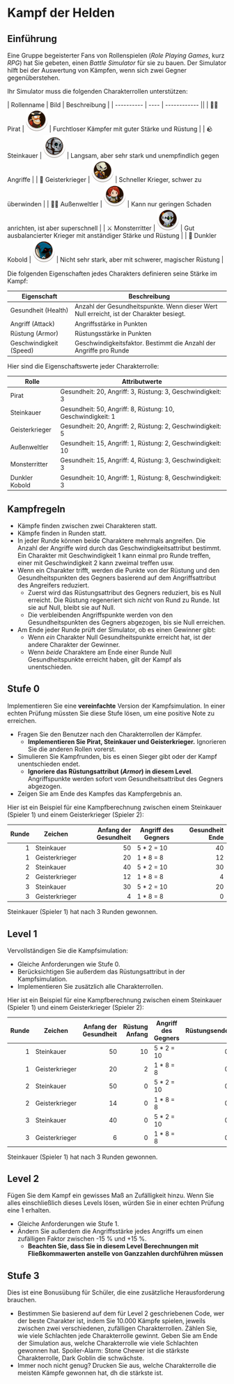 # Kampf der Helden

## Einführung

Eine Gruppe begeisterter Fans von Rollenspielen (*Role Playing Games*, kurz *RPG*) hat Sie gebeten, einen *Battle Simulator* für sie zu bauen. Der Simulator hilft bei der Auswertung von Kämpfen, wenn sich zwei Gegner gegenüberstehen.

Ihr Simulator muss die folgenden Charakterrollen unterstützen:

| Rollenname | Bild | Beschreibung |
| ---------- | ---- | ------------ ||
| 🏴‍☠️ Pirat         | <img src="Pirate.png" width="50px" />         | Furchtloser Kämpfer mit guter Stärke und Rüstung               |
| 🪨 Steinkauer     | <img src="stone-chewer.png" width="50px" />   | Langsam, aber sehr stark und unempfindlich gegen Angriffe      |
| 👻 Geisterkrieger | <img src="ghost-warrior.png" width="50px" />  | Schneller Krieger, schwer zu überwinden                        |
| 🦸‍♀️ Außenweltler   | <img src="outworlder.png" width="50px" />     | Kann nur geringen Schaden anrichten, ist aber superschnell     |
| ⚔️ Monsterritter  | <img src="monster-knight.png" width="50px" /> | Gut ausbalancierter Krieger mit anständiger Stärke und Rüstung |
| 👺 Dunkler Kobold | <img src="dark-goblin.png" width="50px" />    | Nicht sehr stark, aber mit schwerer, magischer Rüstung         |

Die folgenden Eigenschaften jedes Charakters definieren seine Stärke im Kampf:

| Eigenschaft             | Beschreibung                                                                             |
| ----------------------- | ---------------------------------------------------------------------------------------- |
| Gesundheit (Health)     | Anzahl der Gesundheitspunkte. Wenn dieser Wert Null erreicht, ist der Charakter besiegt. |
| Angriff (Attack)        | Angriffsstärke in Punkten                                                                |
| Rüstung (Armor)         | Rüstungsstärke in Punkten                                                                |
| Geschwindigkeit (Speed) | Geschwindigkeitsfaktor. Bestimmt die Anzahl der Angriffe pro Runde                       |

Hier sind die Eigenschaftswerte jeder Charakterrolle:

| Rolle          | Attributwerte                                               |
| -------------- | ----------------------------------------------------------- |
| Pirat          | Gesundheit: 20, Angriff: 3, Rüstung: 3, Geschwindigkeit: 3  |
| Steinkauer     | Gesundheit: 50, Angriff: 8, Rüstung: 10, Geschwindigkeit: 1 |
| Geisterkrieger | Gesundheit: 20, Angriff: 2, Rüstung: 2, Geschwindigkeit: 5  |
| Außenweltler   | Gesundheit: 15, Angriff: 1, Rüstung: 2, Geschwindigkeit: 10 |
| Monsterritter  | Gesundheit: 15, Angriff: 4, Rüstung: 3, Geschwindigkeit: 3  |
| Dunkler Kobold | Gesundheit: 10, Angriff: 1, Rüstung: 8, Geschwindigkeit: 3  |

## Kampfregeln

* Kämpfe finden zwischen zwei Charakteren statt.
* Kämpfe finden in Runden statt.
* In jeder Runde können beide Charaktere mehrmals angreifen. Die Anzahl der Angriffe wird durch das Geschwindigkeitsattribut bestimmt. Ein Charakter mit Geschwindigkeit 1 kann einmal pro Runde treffen, einer mit Geschwindigkeit 2 kann zweimal treffen usw.
* Wenn ein Charakter trifft, werden die Punkte von der Rüstung und den Gesundheitspunkten des Gegners basierend auf dem Angriffsattribut des Angreifers reduziert.
  * Zuerst wird das Rüstungsattribut des Gegners reduziert, bis es Null erreicht. Die Rüstung regeneriert sich *nicht* von Rund zu Runde. Ist sie auf Null, bleibt sie auf Null.
  * Die verbleibenden Angriffspunkte werden von den Gesundheitspunkten des Gegners abgezogen, bis sie Null erreichen.
* Am Ende jeder Runde prüft der Simulator, ob es einen Gewinner gibt:
  * Wenn *ein* Charakter Null Gesundheitspunkte erreicht hat, ist der andere Charakter der Gewinner.
  * Wenn *beide* Charaktere am Ende einer Runde Null Gesundheitspunkte erreicht haben, gilt der Kampf als unentschieden.

## Stufe 0

Implementieren Sie eine **vereinfachte** Version der Kampfsimulation. In einer echten Prüfung müssten Sie diese Stufe lösen, um eine positive Note zu erreichen.

* Fragen Sie den Benutzer nach den Charakterrollen der Kämpfer.
  * **Implementieren Sie Pirat, Steinkauer und Geisterkrieger.** Ignorieren Sie die anderen Rollen vorerst.
* Simulieren Sie Kampfrunden, bis es einen Sieger gibt oder der Kampf unentschieden endet.
  * **Ignoriere das Rüstungsattribut (*Armor*) in diesem Level**. Angriffspunkte werden sofort vom Gesundheitsattribut des Gegners abgezogen.
* Zeigen Sie am Ende des Kampfes das Kampfergebnis an.

Hier ist ein Beispiel für eine Kampfberechnung zwischen einem Steinkauer (Spieler 1) und einem Geisterkrieger (Spieler 2):

| Runde | Zeichen        | Anfang der Gesundheit | Angriff des Gegners | Gesundheit Ende |
| ----: | -------------- | --------------------: | ------------------- | --------------: |
|     1 | Steinkauer     |                    50 | 5 * 2 = 10          |              40 |
|     1 | Geisterkrieger |                    20 | 1 * 8 = 8           |              12 |
|     2 | Steinkauer     |                    40 | 5 * 2 = 10          |              30 |
|     2 | Geisterkrieger |                    12 | 1 * 8 = 8           |               4 |
|     3 | Steinkauer     |                    30 | 5 * 2 = 10          |              20 |
|     3 | Geisterkrieger |                     4 | 1 * 8 = 8           |               0 |

Steinkauer (Spieler 1) hat nach 3 Runden gewonnen.

## Level 1

Vervollständigen Sie die Kampfsimulation:

* Gleiche Anforderungen wie Stufe 0.
* Berücksichtigen Sie außerdem das Rüstungsattribut in der Kampfsimulation.
* Implementieren Sie zusätzlich alle Charakterrollen.

Hier ist ein Beispiel für eine Kampfberechnung zwischen einem Steinkauer (Spieler 1) und einem Geisterkrieger (Spieler 2):

| Runde | Zeichen        | Anfang der Gesundheit | Rüstung Anfang | Angriff des Gegners | Rüstungsende | Gesundheit Ende |
| ----: | -------------- | --------------------: | -------------: | ------------------- | -----------: | --------------: |
|     1 | Steinkauer     |                    50 |             10 | 5 * 2 = 10          |            0 |              50 |
|     1 | Geisterkrieger |                    20 |              2 | 1 * 8 = 8           |            0 |              14 |
|     2 | Steinkauer     |                    50 |              0 | 5 * 2 = 10          |            0 |              40 |
|     2 | Geisterkrieger |                    14 |              0 | 1 * 8 = 8           |            0 |               6 |
|     3 | Steinkauer     |                    40 |              0 | 5 * 2 = 10          |            0 |              30 |
|     3 | Geisterkrieger |                     6 |              0 | 1 * 8 = 8           |            0 |               0 |

Steinkauer (Spieler 1) hat nach 3 Runden gewonnen.

## Level 2

Fügen Sie dem Kampf ein gewisses Maß an Zufälligkeit hinzu. Wenn Sie alles einschließlich dieses Levels lösen, würden Sie in einer echten Prüfung eine 1 erhalten.

* Gleiche Anforderungen wie Stufe 1.
* Ändern Sie außerdem die Angriffsstärke jedes Angriffs um einen zufälligen Faktor zwischen -15 % und +15 %.
  * **Beachten Sie, dass Sie in diesem Level Berechnungen mit Fließkommawerten anstelle von Ganzzahlen durchführen müssen**

## Stufe 3

Dies ist eine Bonusübung für Schüler, die eine zusätzliche Herausforderung brauchen.

* Bestimmen Sie basierend auf dem für Level 2 geschriebenen Code, wer der beste Charakter ist, indem Sie 10.000 Kämpfe spielen, jeweils zwischen zwei verschiedenen, zufälligen Charakterrollen. Zählen Sie, wie viele Schlachten jede Charakterrolle gewinnt. Geben Sie am Ende der Simulation aus, welche Charakterrolle wie viele Schlachten gewonnen hat. Spoiler-Alarm: Stone Chewer ist die stärkste Charakterrolle, Dark Goblin die schwächste.
* Immer noch nicht genug? Drucken Sie aus, welche Charakterrolle die meisten Kämpfe gewonnen hat, dh die stärkste ist.
